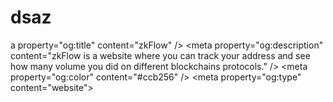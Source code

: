 # dsaz
a property="og:title" content="zkFlow" />     &lt;meta property="og:description" content="zkFlow is a website where you can track your address and see how many volume you did on different blockchains protocols." />     &lt;meta property="og:color" content="#ccb256" />     &lt;meta property="og:type" content="website">
